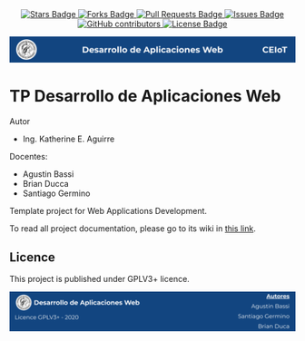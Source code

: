 <div align="center">
  <a href="https://github.com/kathemica/daw-project/stargazers">
    <img src="https://img.shields.io/github/stars/elangosundar/awesome-README-templates" alt="Stars Badge"/>
  </a>
  <a href="https://github.com/elangosundar/awesome-README-templates/network/members">
    <img src="https://img.shields.io/github/forks/elangosundar/awesome-README-templates" alt="Forks Badge"/>
  </a>
  <a href="https://github.com/kathemica/daw-project/pulls">
    <img src="https://img.shields.io/github/issues-pr/elangosundar/awesome-README-templates" alt="Pull Requests Badge"/>
  </a>
  <a href="https://github.com/kathemica/daw-project/issues">
    <img src="https://img.shields.io/github/issues/elangosundar/awesome-README-templates" alt="Issues Badge"/>
  </a>
  <a href="https://github.com/kathemica/daw-project/graphs/contributors">
    <img alt="GitHub contributors" src="https://img.shields.io/github/contributors/elangosundar/awesome-README-templates?color=2b9348">
  </a>
  <a href="https://github.com/elangosundar/awesome-README-templates/blob/master/LICENSE">
    <img src="https://img.shields.io/github/license/elangosundar/awesome-README-templates?color=2b9348" alt="License Badge"/>
  </a>
</div>

![header](doc/header.png)

# TP Desarrollo de Aplicaciones Web

Autor

* Ing. Katherine E. Aguirre

Docentes:

* Agustin Bassi
* Brian Ducca
* Santiago Germino

Template project for Web Applications Development.

To read all project documentation, please go to its wiki in [this link](https://github.com/ce-iot/daw-project-template/wiki).

## Licence

This project is published under GPLV3+ licence.

![footer](doc/footer.png)

